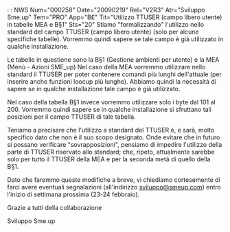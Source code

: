  :  : NWS Num="000258" Date="20090219" Rel="V2R3" Atr="Sviluppo Sme.up" Tem="PRO" App="B£" Tit="Utilizzo TTUSER (campo libero utente) in tabelle MEA e B§1" Sts="20"
Stiamo "formalizzando" l'utilizzo nello standard del campo TTUSER (campo libero utente) (solo per alcune specifiche tabelle).
Vorremmo quindi sapere se tale campo è già utilizzato in qualche installazione.

Le tabelle in questione sono la B§1 (Gestione ambienti per utente) e la MEA (Menù - Azioni SME_up)
Nel caso della MEA vorremmo utilizzare nello standard il TTUSER per poter contenere comandi più lunghi dell'attuale (per inserire anche funzioni loocup più lunghe).
Abbiamo quindi la necessità di sapere se in qualche installazione tale campo è già utilizzato.

Nel caso della tabella B§1 invece vorremmo utilizzare solo i byte dal 101 al 200.
Vorremmo quindi sapere se in qualche installazione si sfruttano tali posizioni per il campo TTUSER
di tale tabella.

Teniamo a precisare che l'utilizzo a standard del TTUSER è, e sarà, molto specifico dato che non è il suo scopo designato.
Onde evitare che in futuro si possano verificare "sovrapposizioni", pensiamo di impedire l'utilizzo della parte di TTUSER riservato allo standard; che, ripeto, attualmente sarebbe solo per
tutto il TTUSER della MEA e per la seconda metà di quello della B§1.

Dato che faremmo queste modifiche a breve, vi chiediamo cortesemente di farci avere eventuali segnalazioni (all'indirizzo sviluppo@smeup.com) entro l'inizio di settimana prossima  (23-24 febbraio).

Grazie a tutti della collaborazione

Sviluppo Sme.up

